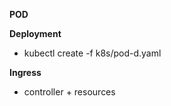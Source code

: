 **POD**

**Deployment**
- kubectl create -f  k8s/pod-d.yaml



**Ingress**
- controller + resources
